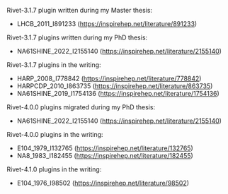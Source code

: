 Rivet-3.1.7 plugin written during my Master thesis:
* LHCB_2011_I891233 (https://inspirehep.net/literature/891233)

Rivet-3.1.7 plugins written during my PhD thesis:
* NA61SHINE_2022_I2155140 (https://inspirehep.net/literature/2155140)

Rivet-3.1.7 plugins in the writing:
* HARP_2008_I778842 (https://inspirehep.net/literature/778842)
* HARPCDP_2010_I863735 (https://inspirehep.net/literature/863735)
* NA61SHINE_2019_I1754136 (https://inspirehep.net/literature/1754136)

Rivet-4.0.0 plugins migrated during my PhD thesis: 
* NA61SHINE_2022_I2155140 (https://inspirehep.net/literature/2155140)

Rivet-4.0.0 plugins in the writing:
* E104_1979_I132765 (https://inspirehep.net/literature/132765)
* NA8_1983_I182455 (https://inspirehep.net/literature/182455)

Rivet-4.1.0 plugins in the writing:
* E104_1976_I98502 (https://inspirehep.net/literature/98502)
